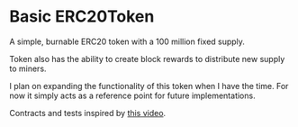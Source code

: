 # Basic ERC20Token
A simple, burnable ERC20 token with a 100 million fixed supply. 

Token also has the ability to create block rewards to distribute new supply to miners.

I plan on expanding the functionality of this token when I have the time. For now it simply acts as a reference point for future implementations.

Contracts and tests inspired by [this video](https://www.youtube.com/watch?v=gc7e90MHvl8&list=LL&index=5&t=2s_).
